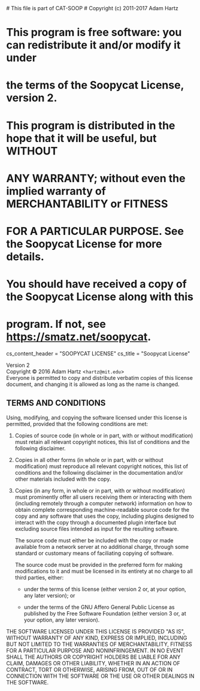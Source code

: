 <python>
# This file is part of CAT-SOOP
# Copyright (c) 2011-2017 Adam Hartz <hartz@mit.edu>

# This program is free software: you can redistribute it and/or modify it under
# the terms of the Soopycat License, version 2.

# This program is distributed in the hope that it will be useful, but WITHOUT
# ANY WARRANTY; without even the implied warranty of MERCHANTABILITY or FITNESS
# FOR A PARTICULAR PURPOSE.  See the Soopycat License for more details.

# You should have received a copy of the Soopycat License along with this
# program.  If not, see <https://smatz.net/soopycat>.

cs_content_header = "SOOPYCAT LICENSE"
cs_title = "Soopycat License"
</python> 

Version 2
<br/>Copyright &copy; 2016 Adam Hartz &lt;`hartz@mit.edu`&gt;
<br/>Everyone is permitted to copy and distribute verbatim copies of this license
document, and changing it is allowed as long as the name is changed.

## TERMS AND CONDITIONS

Using, modifying, and copying the software licensed under this license is
permitted, provided that the following conditions are met:

1. Copies of source code (in whole or in part, with or without modification)
    must retain all relevant copyright notices, this list of conditions and the
    following disclaimer.

2. Copies in all other forms (in whole or in part, with or without
    modification) must reproduce all relevant copyright notices, this list of
    conditions and the following disclaimer in the documentation and/or other
    materials included with the copy.

3. Copies (in any form, in whole or in part, with or without modification) must
    prominently offer all users receiving them or interacting with them
    (including remotely through a computer network) information on how to
    obtain complete corresponding machine-readable source code for the copy and
    any software that uses the copy, including plugins designed to interact with
    the copy through a documented plugin interface but excluding source files
    intended as input for the resulting software.

    The source code must either be included with the copy or made available
    from a network server at no additional charge, through some standard or
    customary means of faciliating copying of software.

    The source code must be provided in the preferred form for making
    modifications to it and must be licensed in its entirety at no charge to
    all third parties, either:

    * under the terms of this license (either version 2 or, at your option,
        any later version); or

    * under the terms of the GNU Affero General Public License as published
        by the Free Software Foundation (either version 3 or, at your option,
        any later version).

THE SOFTWARE LICENSED UNDER THIS LICENSE IS PROVIDED "AS IS", WITHOUT WARRANTY
OF ANY KIND, EXPRESS OR IMPLIED, INCLUDING BUT NOT LIMITED TO THE WARRANTIES OF
MERCHANTABILITY, FITNESS FOR A PARTICULAR PURPOSE AND NONINFRINGEMENT. IN NO
EVENT SHALL THE AUTHORS OR COPYRIGHT HOLDERS BE LIABLE FOR ANY CLAIM, DAMAGES
OR OTHER LIABILITY, WHETHER IN AN ACTION OF CONTRACT, TORT OR OTHERWISE,
ARISING FROM, OUT OF OR IN CONNECTION WITH THE SOFTWARE OR THE USE OR OTHER
DEALINGS IN THE SOFTWARE.
